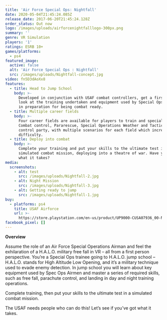 ```yaml
---
title: 'Air Force Special Ops: Nightfall'
date: 2020-05-04T21:45:24.085Z
release_date: 2017-06-20T21:45:24.128Z
order_status: Out now
logo: /images/uploads/airforcenightfalllogo-300px.png
summary: ''
genre: VR Simulation
players: '1'
ratings: ESRB 10+
games/platforms:
  - ps4
featured_image:
  active: false
  alt: 'Air Force Special Ops : Nightfall'
  src: /images/uploads/Nightfall-concept.jpg
video: fn5D3dAoXx8
features:
  - title: Head to Jump School
    body: >-
      Developed in conjunction with USAF combat controllers, get a first hand
      look at the training undertaken and equipment used by Special Ops Airmen
      in preparation for being combat ready.
  - title: Multiple career fields
    body: >-
      Four career fields are available for players to train and specialise in; 
      Combat control, Pararescue, Special Operations Weather and Tactical air
      control party, with multiple scenarios for each field which increase with
      difficulty.
  - title: Deploy into combat
    body: >-
      Complete your training and put your skills to the ultimate test in a
      simulated combat mission, deploying into a theatre of war. Have you got
      what it takes?
media:
  screenshots:
    - alt: test
      src: /images/uploads/Nightfall-2.jpg
    - alt: Night Mission
      src: /images/uploads/Nightfall-3.jpg
    - alt: Getting ready to jump
      src: /images/uploads/Nightfall-1.jpg
buy:
  - platforms: ps4
    title: USAF Airforce
    url: >-
      https://store.playstation.com/en-us/product/UP9000-CUSA07936_00-NIGHTFALL0000000
facebook_pixel: []
---
```

**Overview**

Assume the role of an Air Force Special Operations Airman and feel the exhilaration of a H.A.L.O. military free fall in VR – all from a first person perspective.  You’re a Special Ops trainee going to H.A.L.O. jump school – H.A.L.O. stands for High Altitude Low Opening, and it’s a military technique used to evade enemy detection. In jump school you will learn about key equipment used by Spec Ops Airmen and master a series of required skills, such as free fall, parachute control, and landing in day and night training operations.  

Complete training, then put your skills to the ultimate test in a simulated combat mission.  

The USAF needs people who can do this! Let’s see if you’ve got what it takes.
